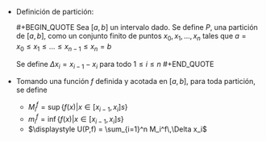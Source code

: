 - Definición de partición:
  
  #+BEGIN_QUOTE
  Sea $[a,b]$ un intervalo dado. Se define $P$, una partición de $[a,b]$, como un conjunto finito de puntos $x_0, x_1, ..., x_n$ tales que $a = x_0 \leq x_1 \leq \dots \leq x_{n-1} \leq x_n = b$
  
  Se define $\Delta x_i = x_{i-1} - x_i$ para todo $1 \leq i \leq n$
  #+END_QUOTE
- Tomando una función $f$ definida y acotada en $[a,b]$, para toda partición, se define
	- $M_i^f = \sup\left\{f(x) \middle| x \in [x_{i-1},x_i]s\right\}$
	- $m_i^f = \inf\left\{f(x) \middle| x \in [x_{i-1},x_i]s\right\}$
	- $\displaystyle U(P,f) = \sum_{i=1}^n M_i^f\,\Delta x_i$